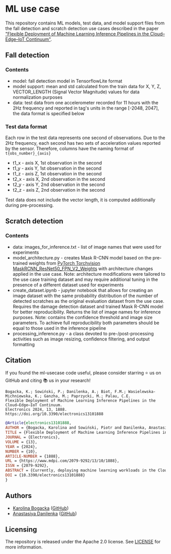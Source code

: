# ML use case

This repository contains ML models, test data, and model support files from the fall detection and scratch detection use cases described in the paper ["Flexible Deployment of Machine Learning Inference Pipelines in the Cloud–Edge–IoT Continuum"](https://www.mdpi.com/2079-9292/13/10/1888).

## Fall detection

### Contents

- model: fall detection model in TensorflowLite format
- model support: mean and std calculated from the train data for X, Y, Z, VECTOR_LENGTH (Signal Vector Magnitude) values for data normalization purposes
- data: test data from one accelerometer recorded for 11 hours with the 2Hz frequency and reported in tag's units in the range [-2048, 2047], the data format is specified below

### Test data format

Each row in the test data represents one second of observations. Due to the 2Hz frequency, each second has two sets of acceleration values reported by the sensor. 
Therefore, columns have the naming format of `t{obs_number}_{axis}`

- t1_x - axis X, 1st observation in the second
- t1_y - axis Y, 1st observation in the second
- t1_z - axis Z, 1st observation in the second
- t2_x - axis X, 2nd observation in the second
- t2_y - axis Y, 2nd observation in the second
- t2_z - axis Z, 2nd observation in the second

Test data does not include the vector length, it is computed additionally during pre-processing. 

## Scratch detection

### Contents

- data: images_for_inference.txt - list of image names that were used for experiments 
- model_architecture.py - creates Mask R-CNN model based on the pre-trained weights from [PyTorch Torchvision MaskRCNN_ResNet50_FPN_V2_Weights](https://pytorch.org/vision/main/models/generated/torchvision.models.detection.maskrcnn_resnet50_fpn_v2.html) with architecture changes applied in the use case. Note: architecture modifications were tailored to the use case training dataset and may require additional tuning in the presence of a different dataset used for experiments
- create_dataset.ipynb - jupyter notebook that allows for creating an image dataset with the same probability distribution of the number of detected scratches as the original evaluation dataset from the use case. Requires the damage detection dataset and trained Mask R-CNN model for better reproducibility. Returns the list of image names for inference purposes. Note: contains the confidence threshold and image size parameters. To achieve full reproducibility both parameters should be equal to those used in the inference pipeline
- processing_inference.py - a class devoted to pre-/post-processing activities such as image resizing, confidence filtering, and output formatting

## Citation

If you found the ml-usecase code useful, please consider starring ⭐ us on GitHub and citing 📚 us in your research!

```
Bogacka, K.; Sowiński, P.; Danilenka, A.; Biot, F.M.; Wasielewska-Michniewska, K.; Ganzha, M.; Paprzycki, M.; Palau, C.E.
Flexible Deployment of Machine Learning Inference Pipelines in the Cloud–Edge–IoT Continuum.
Electronics 2024, 13, 1888. https://doi.org/10.3390/electronics13101888 
```

```bibtex
@Article{electronics13101888,
AUTHOR = {Bogacka, Karolina and Sowiński, Piotr and Danilenka, Anastasiya and Biot, Francisco Mahedero and Wasielewska-Michniewska, Katarzyna and Ganzha, Maria and Paprzycki, Marcin and Palau, Carlos E.},
TITLE = {Flexible Deployment of Machine Learning Inference Pipelines in the Cloud–Edge–IoT Continuum},
JOURNAL = {Electronics},
VOLUME = {13},
YEAR = {2024},
NUMBER = {10},
ARTICLE-NUMBER = {1888},
URL = {https://www.mdpi.com/2079-9292/13/10/1888},
ISSN = {2079-9292},
ABSTRACT = {Currently, deploying machine learning workloads in the Cloud–Edge–IoT continuum is challenging due to the wide variety of available hardware platforms, stringent performance requirements, and the heterogeneity of the workloads themselves. To alleviate this, a novel, flexible approach for machine learning inference is introduced, which is suitable for deployment in diverse environments—including edge devices. The proposed solution has a modular design and is compatible with a wide range of user-defined machine learning pipelines. To improve energy efficiency and scalability, a high-performance communication protocol for inference is propounded, along with a scale-out mechanism based on a load balancer. The inference service plugs into the ASSIST-IoT reference architecture, thus taking advantage of its other components. The solution was evaluated in two scenarios closely emulating real-life use cases, with demanding workloads and requirements constituting several different deployment scenarios. The results from the evaluation show that the proposed software meets the high throughput and low latency of inference requirements of the use cases while effectively adapting to the available hardware. The code and documentation, in addition to the data used in the evaluation, were open-sourced to foster adoption of the solution.},
DOI = {10.3390/electronics13101888}
}

```

## Authors

- [Karolina Bogacka](https://orcid.org/0000-0002-7109-891X) ([GitHub](https://github.com/Karolina-Bogacka))
- [Anastasiya Danilenka](https://orcid.org/0000-0002-3080-0303) ([GitHub](https://github.com/adanilenka))

## Licensing
The repository is released under the Apache 2.0 license. See [LICENSE](LICENSE) for more information.
